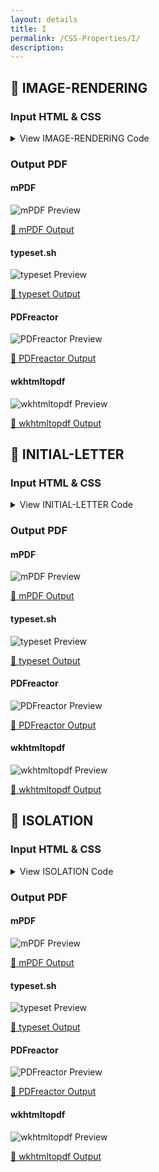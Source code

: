 ```yaml
---
layout: details
title: I
permalink: /CSS-Properties/I/
description: 
---
```




## 🔬 IMAGE-RENDERING

### Input HTML & CSS

<details>
    <summary>
        View IMAGE-RENDERING Code
    </summary>
    <pre><code class="hljs xml"><span class="hljs-meta">&lt;!DOCTYPE <span class="hljs-meta-keyword">html</span>&gt;</span>
<span class="hljs-comment">&lt;!-- Sample from https://css-tricks.com/almanac/properties/i/image-rendering/ --&gt;</span>
<span class="hljs-tag">&lt;<span class="hljs-name">html</span> <span class="hljs-attr">lang</span>=<span class="hljs-string">"en"</span>&gt;</span>
    <span class="hljs-tag">&lt;<span class="hljs-name">head</span>&gt;</span>
        <span class="hljs-tag">&lt;<span class="hljs-name">style</span>&gt;</span><span class="css">
        <span class="hljs-selector-class">.pixelated</span> {
  <span class="hljs-attribute">-ms-interpolation-mode</span>: nearest-neighbor;
      <span class="hljs-attribute">image-rendering</span>: -moz-crisp-edges;
      <span class="hljs-attribute">image-rendering</span>: pixelated;
}

<span class="hljs-selector-class">.resize</span> {
  <span class="hljs-attribute">width</span>: <span class="hljs-number">45%</span>;
  <span class="hljs-attribute">clear</span>: none;
  <span class="hljs-attribute">float</span>: left;
}
<span class="hljs-selector-class">.resize</span><span class="hljs-selector-pseudo">:last-of-type</span> {
  <span class="hljs-attribute">float</span>: right;
}
<span class="hljs-selector-class">.resize</span> <span class="hljs-selector-tag">img</span> {
  <span class="hljs-attribute">width</span>: <span class="hljs-number">100%</span>;
}

<span class="hljs-selector-tag">img</span> {
  <span class="hljs-attribute">margin-bottom</span>: <span class="hljs-number">20px</span>;
  <span class="hljs-attribute">max-width</span>: <span class="hljs-number">100%</span>;
}

<span class="hljs-selector-tag">body</span> {
  <span class="hljs-attribute">background-color</span>: <span class="hljs-number">#333</span>;
  <span class="hljs-attribute">color</span>: <span class="hljs-number">#fafafa</span>;
  <span class="hljs-attribute">padding</span>: <span class="hljs-number">20px</span>;
}

        </span><span class="hljs-tag">&lt;/<span class="hljs-name">style</span>&gt;</span>
    <span class="hljs-tag">&lt;/<span class="hljs-name">head</span>&gt;</span>
    <span class="hljs-tag">&lt;<span class="hljs-name">body</span>&gt;</span>
        <span class="hljs-tag">&lt;<span class="hljs-name">div</span> <span class="hljs-attr">class</span>=<span class="hljs-string">"original"</span>&gt;</span>
            <span class="hljs-tag">&lt;<span class="hljs-name">h1</span>&gt;</span>Original image size<span class="hljs-tag">&lt;/<span class="hljs-name">h1</span>&gt;</span> 
            <span class="hljs-tag">&lt;<span class="hljs-name">img</span> <span class="hljs-attr">src</span>=<span class="hljs-string">"https://s3-us-west-2.amazonaws.com/s.cdpn.io/14179/qrcode.png"</span> <span class="hljs-attr">alt</span>=<span class="hljs-string">""</span> /&gt;</span>
          <span class="hljs-tag">&lt;/<span class="hljs-name">div</span>&gt;</span>
          
          <span class="hljs-tag">&lt;<span class="hljs-name">div</span> <span class="hljs-attr">class</span>=<span class="hljs-string">"resize"</span>&gt;</span>
            <span class="hljs-tag">&lt;<span class="hljs-name">h2</span>&gt;</span><span class="hljs-tag">&lt;<span class="hljs-name">code</span>&gt;</span>image-rendering: auto<span class="hljs-tag">&lt;/<span class="hljs-name">code</span>&gt;</span><span class="hljs-tag">&lt;/<span class="hljs-name">h2</span>&gt;</span>
            <span class="hljs-tag">&lt;<span class="hljs-name">img</span> <span class="hljs-attr">src</span>=<span class="hljs-string">"https://s3-us-west-2.amazonaws.com/s.cdpn.io/14179/qrcode.png"</span> <span class="hljs-attr">alt</span>=<span class="hljs-string">""</span> /&gt;</span>
          <span class="hljs-tag">&lt;/<span class="hljs-name">div</span>&gt;</span>
          
          <span class="hljs-tag">&lt;<span class="hljs-name">div</span> <span class="hljs-attr">class</span>=<span class="hljs-string">"resize"</span>&gt;</span>
            <span class="hljs-tag">&lt;<span class="hljs-name">h2</span>&gt;</span><span class="hljs-tag">&lt;<span class="hljs-name">code</span>&gt;</span>image-rendering: pixelated<span class="hljs-tag">&lt;/<span class="hljs-name">code</span>&gt;</span><span class="hljs-tag">&lt;/<span class="hljs-name">h2</span>&gt;</span>
            <span class="hljs-tag">&lt;<span class="hljs-name">img</span> <span class="hljs-attr">class</span>=<span class="hljs-string">"pixelated"</span> <span class="hljs-attr">src</span>=<span class="hljs-string">"https://s3-us-west-2.amazonaws.com/s.cdpn.io/14179/qrcode.png"</span> <span class="hljs-attr">alt</span>=<span class="hljs-string">""</span> /&gt;</span>
          <span class="hljs-tag">&lt;/<span class="hljs-name">div</span>&gt;</span>
    <span class="hljs-tag">&lt;/<span class="hljs-name">body</span>&gt;</span>
<span class="hljs-tag">&lt;/<span class="hljs-name">html</span>&gt;</span></code></pre>
    <p>
        <a href="https://raw.githubusercontent.com/azettl/compare.html2pdf.tools/master//html/CSS%20Properties/I/image-rendering.html" target="_blank" rel="noopener">📄 Get Input HTML on GitHub</a>
    </p>
</details>

### Output PDF

<div class="details-boxes">
    <div>
        <h4>mPDF</h4>
        <img src="/{{ page.path }}/../mpdf__html_CSS_Properties_I_image-rendering.html.png" alt="mPDF Preview" />
        <p>
            <a href="/{{ page.path }}/../mpdf__html_CSS_Properties_I_image-rendering.html.pdf" target="_blank">📕 mPDF Output</a>
        </p>
    </div>
    <div>
        <h4>typeset.sh</h4>
        <img src="/{{ page.path }}/../typeset__html_CSS_Properties_I_image-rendering.html.png" alt="typeset Preview" />
        <p>
            <a href="/{{ page.path }}/../typeset__html_CSS_Properties_I_image-rendering.html.pdf" target="_blank">📕 typeset Output</a>
        </p>
    </div>
    <div>
        <h4>PDFreactor</h4>
        <img src="/{{ page.path }}/../pdfreactor__html_CSS_Properties_I_image-rendering.html.png" alt="PDFreactor Preview" />
        <p>
            <a href="/{{ page.path }}/../pdfreactor__html_CSS_Properties_I_image-rendering.html.pdf" target="_blank">📕 PDFreactor Output</a>
        </p>
    </div>
    <div>
        <h4>wkhtmltopdf</h4>
        <img src="/{{ page.path }}/../wkhtmltopdf__html_CSS_Properties_I_image-rendering.html.png" alt="wkhtmltopdf Preview" />
        <p>
            <a href="/{{ page.path }}/../wkhtmltopdf__html_CSS_Properties_I_image-rendering.html.pdf" target="_blank">📕 wkhtmltopdf Output</a>
        </p>
    </div>
</div>

## 🔬 INITIAL-LETTER

### Input HTML & CSS

<details>
    <summary>
        View INITIAL-LETTER Code
    </summary>
    <pre><code class="hljs xml"><span class="hljs-meta">&lt;!DOCTYPE <span class="hljs-meta-keyword">html</span>&gt;</span>
<span class="hljs-comment">&lt;!-- Sample from https://css-tricks.com/almanac/properties/i/initial-letter/ --&gt;</span>
<span class="hljs-tag">&lt;<span class="hljs-name">html</span> <span class="hljs-attr">lang</span>=<span class="hljs-string">"en"</span>&gt;</span>
    <span class="hljs-tag">&lt;<span class="hljs-name">head</span>&gt;</span>
        <span class="hljs-tag">&lt;<span class="hljs-name">style</span>&gt;</span><span class="css">
        <span class="hljs-selector-tag">body</span> {
  <span class="hljs-attribute">display</span>: flex;
  <span class="hljs-attribute">align-items</span>: center;
  <span class="hljs-attribute">justify-content</span>: center;
  <span class="hljs-attribute">font-size</span>: <span class="hljs-number">1.5em</span>;
  <span class="hljs-attribute">line-height</span>: <span class="hljs-number">1.5</span>;
  <span class="hljs-attribute">padding</span>: <span class="hljs-number">50px</span> <span class="hljs-number">0</span>;
}

<span class="hljs-selector-tag">article</span> {
  <span class="hljs-attribute">width</span>: <span class="hljs-number">60%</span>;
}

<span class="hljs-selector-tag">article</span><span class="hljs-selector-pseudo">::first-letter</span> {
  <span class="hljs-attribute">-webkit-initial-letter</span>: <span class="hljs-number">4</span> <span class="hljs-number">5</span>;
  <span class="hljs-attribute">initial-letter</span>: <span class="hljs-number">4</span> <span class="hljs-number">5</span>;
  <span class="hljs-attribute">background</span>: lightyellow;
  <span class="hljs-attribute">border</span>: <span class="hljs-number">10px</span> solid <span class="hljs-number">#000</span>;
  <span class="hljs-attribute">color</span>: orange;
  <span class="hljs-attribute">font-weight</span>: bold;
  <span class="hljs-attribute">margin-right</span>: <span class="hljs-number">1em</span>;
  <span class="hljs-attribute">padding</span>: <span class="hljs-number">2em</span>;
}

        </span><span class="hljs-tag">&lt;/<span class="hljs-name">style</span>&gt;</span>
    <span class="hljs-tag">&lt;/<span class="hljs-name">head</span>&gt;</span>
    <span class="hljs-tag">&lt;<span class="hljs-name">body</span>&gt;</span>
        <span class="hljs-tag">&lt;<span class="hljs-name">article</span>&gt;</span>It was the best of times, it was the worst of times, it was the age of wisdom, it was the age of foolishness, it was the epoch of belief, it was the epoch of incredulity, it was the season of Light, it was the season of Darkness, it was the spring of hope, it was the winter of despair, we had everything before us, we had nothing before us, we were all going direct to Heaven, we were all going direct the other way - in short, the period was so far like the present period, that some of its noisiest authorities insisted on its being received, for good or for evil, in the superlative degree of comparison only.<span class="hljs-tag">&lt;/<span class="hljs-name">article</span>&gt;</span>
    <span class="hljs-tag">&lt;/<span class="hljs-name">body</span>&gt;</span>
<span class="hljs-tag">&lt;/<span class="hljs-name">html</span>&gt;</span></code></pre>
    <p>
        <a href="https://raw.githubusercontent.com/azettl/compare.html2pdf.tools/master//html/CSS%20Properties/I/initial-letter.html" target="_blank" rel="noopener">📄 Get Input HTML on GitHub</a>
    </p>
</details>

### Output PDF

<div class="details-boxes">
    <div>
        <h4>mPDF</h4>
        <img src="/{{ page.path }}/../mpdf__html_CSS_Properties_I_initial-letter.html.png" alt="mPDF Preview" />
        <p>
            <a href="/{{ page.path }}/../mpdf__html_CSS_Properties_I_initial-letter.html.pdf" target="_blank">📕 mPDF Output</a>
        </p>
    </div>
    <div>
        <h4>typeset.sh</h4>
        <img src="/{{ page.path }}/../typeset__html_CSS_Properties_I_initial-letter.html.png" alt="typeset Preview" />
        <p>
            <a href="/{{ page.path }}/../typeset__html_CSS_Properties_I_initial-letter.html.pdf" target="_blank">📕 typeset Output</a>
        </p>
    </div>
    <div>
        <h4>PDFreactor</h4>
        <img src="/{{ page.path }}/../pdfreactor__html_CSS_Properties_I_initial-letter.html.png" alt="PDFreactor Preview" />
        <p>
            <a href="/{{ page.path }}/../pdfreactor__html_CSS_Properties_I_initial-letter.html.pdf" target="_blank">📕 PDFreactor Output</a>
        </p>
    </div>
    <div>
        <h4>wkhtmltopdf</h4>
        <img src="/{{ page.path }}/../wkhtmltopdf__html_CSS_Properties_I_initial-letter.html.png" alt="wkhtmltopdf Preview" />
        <p>
            <a href="/{{ page.path }}/../wkhtmltopdf__html_CSS_Properties_I_initial-letter.html.pdf" target="_blank">📕 wkhtmltopdf Output</a>
        </p>
    </div>
</div>

## 🔬 ISOLATION

### Input HTML & CSS

<details>
    <summary>
        View ISOLATION Code
    </summary>
    <pre><code class="hljs xml"><span class="hljs-meta">&lt;!DOCTYPE <span class="hljs-meta-keyword">html</span>&gt;</span>
<span class="hljs-comment">&lt;!-- Sample from https://www.w3schools.com/cssref/tryit.asp?filename=trycss3_isolation --&gt;</span>
<span class="hljs-tag">&lt;<span class="hljs-name">html</span> <span class="hljs-attr">lang</span>=<span class="hljs-string">"en"</span>&gt;</span>
    <span class="hljs-tag">&lt;<span class="hljs-name">head</span>&gt;</span>
        <span class="hljs-tag">&lt;<span class="hljs-name">style</span>&gt;</span><span class="css">
        <span class="hljs-selector-class">.a</span> {
  <span class="hljs-attribute">background-color</span>: lightgreen;
}
<span class="hljs-selector-id">#b</span> {
  <span class="hljs-attribute">width</span>: <span class="hljs-number">250px</span>;
  <span class="hljs-attribute">height</span>: <span class="hljs-number">250px</span>;
}
<span class="hljs-selector-class">.c</span> {
  <span class="hljs-attribute">width</span>: <span class="hljs-number">100px</span>;
  <span class="hljs-attribute">height</span>: <span class="hljs-number">100px</span>;
  <span class="hljs-attribute">border</span>: <span class="hljs-number">1px</span> solid black;
  <span class="hljs-attribute">padding</span>: <span class="hljs-number">2px</span>;
  <span class="hljs-attribute">mix-blend-mode</span>: difference;
}
<span class="hljs-selector-id">#d</span> {
  <span class="hljs-attribute">isolation</span>: auto;
}
<span class="hljs-selector-id">#e</span> {
  <span class="hljs-attribute">isolation</span>: isolate;
}
        </span><span class="hljs-tag">&lt;/<span class="hljs-name">style</span>&gt;</span>
    <span class="hljs-tag">&lt;/<span class="hljs-name">head</span>&gt;</span>
    <span class="hljs-tag">&lt;<span class="hljs-name">body</span>&gt;</span>
    
<span class="hljs-tag">&lt;<span class="hljs-name">h1</span>&gt;</span>The isolation Property<span class="hljs-tag">&lt;/<span class="hljs-name">h1</span>&gt;</span>

<span class="hljs-tag">&lt;<span class="hljs-name">div</span> <span class="hljs-attr">id</span>=<span class="hljs-string">"b"</span> <span class="hljs-attr">class</span>=<span class="hljs-string">"a"</span>&gt;</span>
  <span class="hljs-tag">&lt;<span class="hljs-name">div</span> <span class="hljs-attr">id</span>=<span class="hljs-string">"d"</span>&gt;</span>
  <span class="hljs-tag">&lt;<span class="hljs-name">div</span> <span class="hljs-attr">class</span>=<span class="hljs-string">"a c"</span>&gt;</span>div d: isolation: auto;<span class="hljs-tag">&lt;/<span class="hljs-name">div</span>&gt;</span>
  <span class="hljs-tag">&lt;/<span class="hljs-name">div</span>&gt;</span>
  <span class="hljs-tag">&lt;<span class="hljs-name">div</span> <span class="hljs-attr">id</span>=<span class="hljs-string">"e"</span>&gt;</span>
  <span class="hljs-tag">&lt;<span class="hljs-name">div</span> <span class="hljs-attr">class</span>=<span class="hljs-string">"a c"</span>&gt;</span>div e: isolation: isolate;<span class="hljs-tag">&lt;/<span class="hljs-name">div</span>&gt;</span>
  <span class="hljs-tag">&lt;/<span class="hljs-name">div</span>&gt;</span>
<span class="hljs-tag">&lt;/<span class="hljs-name">div</span>&gt;</span>
    <span class="hljs-tag">&lt;/<span class="hljs-name">body</span>&gt;</span>
<span class="hljs-tag">&lt;/<span class="hljs-name">html</span>&gt;</span></code></pre>
    <p>
        <a href="https://raw.githubusercontent.com/azettl/compare.html2pdf.tools/master//html/CSS%20Properties/I/isolation.html" target="_blank" rel="noopener">📄 Get Input HTML on GitHub</a>
    </p>
</details>

### Output PDF

<div class="details-boxes">
    <div>
        <h4>mPDF</h4>
        <img src="/{{ page.path }}/../mpdf__html_CSS_Properties_I_isolation.html.png" alt="mPDF Preview" />
        <p>
            <a href="/{{ page.path }}/../mpdf__html_CSS_Properties_I_isolation.html.pdf" target="_blank">📕 mPDF Output</a>
        </p>
    </div>
    <div>
        <h4>typeset.sh</h4>
        <img src="/{{ page.path }}/../typeset__html_CSS_Properties_I_isolation.html.png" alt="typeset Preview" />
        <p>
            <a href="/{{ page.path }}/../typeset__html_CSS_Properties_I_isolation.html.pdf" target="_blank">📕 typeset Output</a>
        </p>
    </div>
    <div>
        <h4>PDFreactor</h4>
        <img src="/{{ page.path }}/../pdfreactor__html_CSS_Properties_I_isolation.html.png" alt="PDFreactor Preview" />
        <p>
            <a href="/{{ page.path }}/../pdfreactor__html_CSS_Properties_I_isolation.html.pdf" target="_blank">📕 PDFreactor Output</a>
        </p>
    </div>
    <div>
        <h4>wkhtmltopdf</h4>
        <img src="/{{ page.path }}/../wkhtmltopdf__html_CSS_Properties_I_isolation.html.png" alt="wkhtmltopdf Preview" />
        <p>
            <a href="/{{ page.path }}/../wkhtmltopdf__html_CSS_Properties_I_isolation.html.pdf" target="_blank">📕 wkhtmltopdf Output</a>
        </p>
    </div>
</div>


